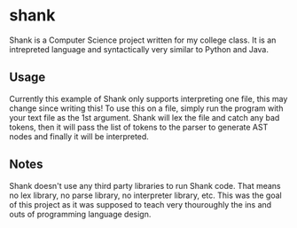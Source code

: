 # shank

Shank is a Computer Science project written for my college class.
It is an intrepreted language and syntactically very similar to
Python and Java. 

## Usage

Currently this example of Shank only supports interpreting one file, this may change since writing this! To use this on a file,
simply run the program with your text file as the 1st argument. Shank will lex the file and catch any bad tokens, then it will
pass the list of tokens to the parser to generate AST nodes and finally it will be interpreted. 

## Notes

Shank doesn't use any third party libraries to run Shank code. That means no lex library, no parse library, no interpreter library, etc. 
This was the goal of this project as it was supposed to teach very thouroughly the ins and outs of programming language design. 
